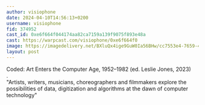 ```yaml
---
author: visiophone
date: 2024-04-10T14:56:13+0200
username: visiophone
fid: 374952
cast_id: 0xe6f664f044174aa82ca7159a139f9075f893e48a
cast: https://warpcast.com/visiophone/0xe6f664f0
image: https://imagedelivery.net/BXluQx4ige9GuW0Ia56BHw/cc7553e4-7659-4bb0-d6d5-a81a9d966300/original
layout: post
---
```

Coded: Art Enters the Computer Age, 1952–1982 (ed. Leslie Jones, 2023)  
.  
"Artists, writers, musicians, choreographers and filmmakers explore the possibilities of data, digitization and algorithms at the dawn of computer technology"  

<img src='https://imagedelivery.net/BXluQx4ige9GuW0Ia56BHw/cc7553e4-7659-4bb0-d6d5-a81a9d966300/original' alt='' referrerpolicy='no-referrer'/>